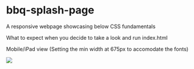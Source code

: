 # bbq-splash-page

A responsive webpage showcasing below CSS fundamentals

What to expect when you decide to take a look and run index.html

Mobile/iPad view (Setting the min width at 675px to accomodate the fonts)

![](Sceenshots/mobileView.png)
